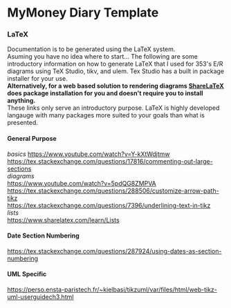 # MyMoney Diary Template
### LaTeX
Documentation is to be generated using the LaTeX system.<br/>
Asuming you have no idea where to start... The following are some introductory information on how to generate LaTeX that I used for 353's E/R diagrams using TeX Studio, tikv, and ulem. Tex Studio has a built in package installer for your use.<br/>
__Alternatively, for a web based solution to rendering diagrams [ShareLaTeX](https://www.sharelatex.com) does package installation for you and doesn't require you to install anything.__<br/>
These links only serve an introductory purpose. LaTeX is highly developed langauge with many packages more suited to your goals than what is presented.

#### General Purpose
_basics_
https://www.youtube.com/watch?v=Y-kXtWdjtmw<br/>
https://tex.stackexchange.com/questions/17816/commenting-out-large-sections<br/>
_diagrams_<br/>
https://www.youtube.com/watch?v=5pdQG8ZMPVA<br/>
https://tex.stackexchange.com/questions/288506/customize-arrow-path-tikz<br/>
https://tex.stackexchange.com/questions/7396/underlining-text-in-tikz<br/>
_lists_<br/>
https://www.sharelatex.com/learn/Lists<br/>
#### Date Section Numbering
https://tex.stackexchange.com/questions/287924/using-dates-as-section-numbering
#### UML Specific
https://perso.ensta-paristech.fr/~kielbasi/tikzuml/var/files/html/web-tikz-uml-userguidech3.html
<br/>

